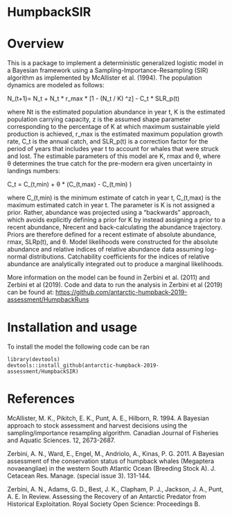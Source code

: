# HumpbackSIR

# Overview
This is a package to implement a deterministic generalized logistic model in a Bayesian framework using a Sampling-Importance-Resampling (SIR) algorithm as implemented by McAllister et al. (1994). The population dynamics are modeled as follows:

N_(t+1)= N_t + N_t * r_max * [1 - (N_t / K) ^z] - C_t * SLR_p(t)

where Nt is the estimated population abundance in year t, K is the estimated population carrying capacity, z is the assumed shape parameter corresponding to the percentage of K at which maximum sustainable yield production is achieved, r_max is the estimated maximum population growth rate, C_t is the annual catch, and SLR_p(t) is a correction factor for the period of years that includes year t to account for whales that were struck and lost. The estimable parameters of this model are K, rmax and θ, where θ determines the true catch for the pre-modern era given uncertainty in landings numbers:

C_t = C_(t,min) + θ * (C_(t,max) - C_(t,min) )

where C_(t,min) is the minimum estimate of catch in year t, C_(t,max) is the maximum estimated catch in year t. The parameter is K is not assigned a prior. Rather, abundance was projected using a “backwards” approach, which avoids explicitly defining a prior for K by instead assigning a prior to a recent abundance, Nrecent and back-calculating the abundance trajectory.  Priors are therefore defined for a recent estimate of absolute abundance, rmax, SLRp(t), and θ. Model likelihoods were constructed for the absolute abundance and relative indices of relative abundance data assuming log-normal distributions. Catchability coefficients for the indices of relative abundance are analytically integrated out to produce a marginal likelihoods.

More information on the model can be found in Zerbini et al. (2011) and Zerbini et al (2019). Code and data to run the analysis in Zerbini et al (2019) can be found at: https://github.com/antarctic-humpback-2019-assessment/HumpbackRuns

# Installation and usage
To install the model the following code can be ran
```{r}
library(devtools)
devtools::install_github(antarctic-humpback-2019-assessment/HumpbackSIR)
```

# References
McAllister, M. K., Pikitch, E. K., Punt, A. E., Hilborn, R. 1994. A Bayesian approach to stock assessment and harvest decisions using the sampling/importance resampling algorithm. Canadian Journal of Fisheries and Aquatic Sciences. 12, 2673-2687. 

Zerbini, A. N., Ward, E., Engel, M., Andriolo, A., Kinas, P. G. 2011. A Bayesian assessment of the conservation status of humpback whales (Megaptera novaeangliae) in the western South Atlantic Ocean (Breeding Stock A). J. Cetacean Res. Manage. (special issue 3). 131-144. 

Zerbini, A. N., Adams, G. D., Best, J. K., Clapham, P. J., Jackson, J. A., Punt, A. E. In Review. Assessing the Recovery of an Antarctic Predator from Historical Exploitation. Royal Society Open Science: Proceedings B.